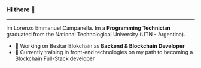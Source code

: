 ### Hi there 👋
---
Im Lorenzo Emmanuel Campanella. Im a **Programming Technician** graduated from the National Technological University (UTN - Argentina).
- 🚀 Working on Beskar Blokchain as **Backend & Blockchain Developer**
- 🌱 Currently training in front-end technologies on my path to becoming a Blockchain Full-Stack developer


<!--
**LorenzoCampanella98/LorenzoCampanella98** is a ✨ _special_ ✨ repository because its `README.md` (this file) appears on your GitHub profile.

Here are some ideas to get you started:

- 🔭 I’m currently working on ...
- 🌱 I’m currently learning ...
- 👯 I’m looking to collaborate on ...
- 🤔 I’m looking for help with ...
- 💬 Ask me about ...
- 📫 How to reach me: ...
- 😄 Pronouns: ...
- ⚡ Fun fact: ...
-->

